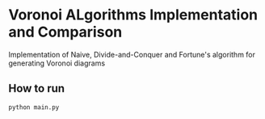 # Voronoi ALgorithms Implementation and Comparison

Implementation of Naive, Divide-and-Conquer and Fortune's algorithm for generating Voronoi diagrams

## How to run

```
python main.py
```
